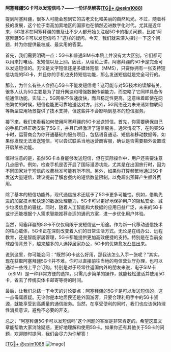 **阿塞拜疆5G卡可以发短信吗？——一份详尽解答[[TG💪+ @esim1088](https://t.me/s/esim1088)]**

提到阿塞拜疆，很多人可能会想到它的古老文化和美丽的自然风光。不过，随着科技的发展，这个位于南高加索地区的国家也在悄然迈进数字化时代。尤其是近年来，5G技术在阿塞拜疆的普及让不少人都开始关注起5G卡的相关问题，比如“阿塞拜疆5G卡可以发短信吗？”这样的疑问。今天，我们就来深入探讨一下这个问题，并为你提供最权威、最实用的答案。

首先，我们需要明确一点：5G卡和普通SIM卡本质上并没有太大区别，它们都可以用来打电话、发短信以及上网。因此，从理论上讲，阿塞拜疆的5G卡是完全可以发送短信的。无论是文字短信还是多媒体短信（MMS），只要你拥有一张支持短信功能的5G卡，并且你的手机也支持短信功能，那么发送短信就是完全可行的。

那么，为什么有些人会担心5G卡不能发短信呢？这可能与对5G技术的误解有关。很多人认为5G主要是为了提升网速和增强数据传输能力，而忽略了它同样具备传统通信功能。实际上，5G网络不仅速度快，而且稳定性更高，这意味着即使在网络繁忙的时候，短信也能更可靠地送达对方。此外，5G网络还为未来诸如物联网等新型应用场景提供了技术支持，但这些并不会影响到基本的短信服务。

接下来，我们来看看如何使用阿塞拜疆的5G卡发送短信。首先，你需要确保自己的手机已经正确安装了5G卡，并且已经激活了短信服务。通常情况下，在购买5G卡时，运营商会为你开通基础的服务项目，包括语音通话、短信和移动数据等。如果你发现无法发送短信，可以尝试联系当地运营商客服，确认是否需要额外设置或开启某些功能。

值得注意的是，虽然5G卡本身能够发送短信，但在实际操作中，用户还需要注意几点细节。例如，检查手机是否开启了国际漫游功能，尤其是在出国旅行时，因为不同国家对于短信的收费标准可能有所不同。另外，如果你打算频繁地通过5G卡发送大量短信，建议提前了解套餐内的短信数量限制，以免超出预算产生额外费用。

除了基本的短信功能外，现代通信技术还赋予了5G卡更多可能性。例如，借助先进的加密技术和快速的数据处理能力，5G卡可以更好地保护用户的隐私安全，减少垃圾信息的骚扰。同时，随着人工智能和大数据的应用日益广泛，未来的5G卡或许还能根据个人需求智能推荐合适的通讯方案，进一步优化用户体验。

当然，阿塞拜疆的5G卡不仅仅局限于发短信这一用途。作为新一代移动通信技术的核心载体，5G卡正在深刻改变着人们的日常生活方式。无论是在线办公、远程教育，还是智能家居管理，5G卡都能提供更加高效便捷的支持。特别是在当前全球疫情背景下，越来越多的人选择居家办公，5G卡的优势愈发凸显出来。

说到这里，你可能会问：“既然5G卡这么好用，那我该怎么入手一张呢？”其实，现在获取阿塞拜疆5G卡并不难。你可以直接前往当地的电信营业厅办理，也可以通过一些线上平台订购。特别是对于经常往返国内外的朋友来说，电子SIM卡（eSIM）是一种非常方便的选择。只需几步简单的操作，就能轻松激活并使用5G卡，省去了传统实体卡邮寄等待的时间。

最后，让我们总结一下今天的讨论要点：阿塞拜疆的5G卡是可以发送短信的，这一点毋庸置疑。无论你是本地居民还是外国游客，只要合理利用手中的5G卡资源，就能享受到高质量的通信服务。当然，在享受便利的同时，我们也应该保持理性消费意识，避免不必要的开支。

总之，“阿塞拜疆5G卡可以发短信吗”这个问题的答案是非常肯定的。希望这篇文章能帮助大家消除疑惑，更好地理解和使用5G卡。如果你还有其他关于5G卡的问题，欢迎随时提问，我们会尽力为你解答！

[[TG💪+ @esim1088](https://t.me/s/esim1088) ![Image](https://i.postimg.cc/4NQfJmqS/Snipaste-2025-05-13-00-14-12.png)]